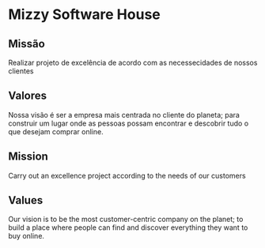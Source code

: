 # Mizzy Software House

## Missão
Realizar projeto de excelência de acordo com as necessecidades de nossos clientes
## Valores
Nossa visão é ser a empresa mais centrada no cliente do planeta; para construir um lugar onde as pessoas possam encontrar e descobrir tudo o que desejam comprar online.

## Mission
Carry out an excellence project according to the needs of our customers

## Values
Our vision is to be the most customer-centric company on the planet; to build a place where people can find and discover everything they want to buy online.

